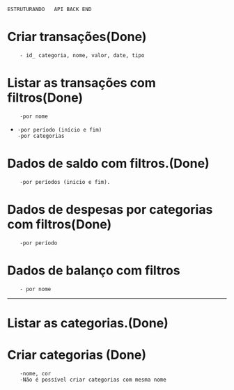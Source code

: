     ESTRUTURANDO   API BACK END

# Criar transações(Done)

    	- id_ categoria, nome, valor, date, tipo

# Listar as transações com filtros(Done)

    	-por nome

-     -por período (início e fim)
      -por categorias

# Dados de saldo com filtros.(Done)

    	-por períodos (inicio e fim).

# Dados de despesas por categorias com filtros(Done)

    	-por período

# Dados de balanço com filtros

    	- por nome

---

# Listar as categorias.(Done)

# Criar categorias (Done)

    	-nome, cor
    	-Não é possível criar categorias com mesma nome
